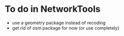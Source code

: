 # To do in NetworkTools
- use a geometry package instead of recoding
- get rid of osm package for now (or use completely)
